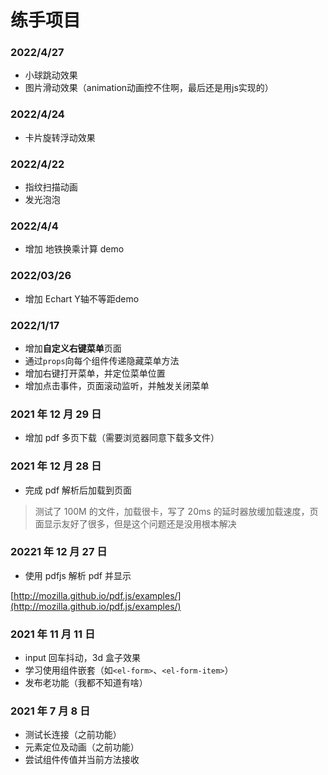# 练手项目

### 2022/4/27

- 小球跳动效果
- 图片滑动效果（animation动画控不住啊，最后还是用js实现的）

### 2022/4/24

- 卡片旋转浮动效果

### 2022/4/22

- 指纹扫描动画
- 发光泡泡

### 2022/4/4

- 增加 地铁换乘计算 demo

### 2022/03/26

- 增加 Echart Y轴不等距demo

### 2022/1/17

- 增加**自定义右键菜单**页面
- 通过`props`向每个组件传递隐藏菜单方法
- 增加右键打开菜单，并定位菜单位置
- 增加点击事件，页面滚动监听，并触发关闭菜单

### 2021 年 12 月 29 日

- 增加 pdf 多页下载（需要浏览器同意下载多文件）

### 2021 年 12 月 28 日

- 完成 pdf 解析后加载到页面

> 测试了 100M 的文件，加载很卡，写了 20ms 的延时器放缓加载速度，页面显示友好了很多，但是这个问题还是没用根本解决

### 20221 年 12 月 27 日

- 使用 pdfjs 解析 pdf 并显示

[http://mozilla.github.io/pdf.js/examples/](http://mozilla.github.io/pdf.js/examples/)

### 2021 年 11 月 11 日

- input 回车抖动，3d 盒子效果
- 学习使用组件嵌套（如`<el-form>`、`<el-form-item>`）
- 发布老功能（我都不知道有啥）

### 2021 年 7 月 8 日

- 测试长连接（之前功能）
- 元素定位及动画（之前功能）
- 尝试组件传值并当前方法接收
